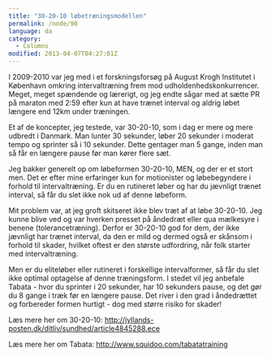 ```yaml
---
title: "30-20-10 løbetræningsmodellen"
permalink: /node/90
language: da
category:
  - Columns
modified: 2013-04-07T04:27:01Z
---
```


I 2009-2010 var jeg med i et forskningsforsøg på August Krogh Institutet i København omkring intervaltræning frem mod udholdenhedskonkurrencer. Meget, meget spændende og lærerigt, og jeg endte sågar med at sætte PR på maraton med 2:59 efter kun at have trænet interval og aldrig løbet længere end 12km under træningen.



Et af de koncepter, jeg testede, var 30-20-10, som i dag er mere og mere udbredt i Danmark. Man lunter 30 sekunder, løber 20 sekunder i moderat tempo og sprinter så i 10 sekunder. Dette gentager man 5 gange, inden man så får en længere pause før man kører flere sæt.



Jeg bakker generelt op om løbeformen 30-20-10, MEN, og der er et stort men. Det er efter mine erfaringer kun for motionister og løbebegyndere i forhold til intervaltræning. Er du en rutineret løber og har du jævnligt trænet interval, så får du slet ikke nok ud af denne løbeform.



Mit problem var, at jeg groft skitseret ikke blev træt af at løbe 30-20-10. Jeg kunne blive ved og var hverken presset på åndedræt eller qua mælkesyre i benene (tolerancetræning). Derfor er 30-20-10 god for dem, der ikke jævnligt har trænet interval, da den er mild og dermed også er skånsom i forhold til skader, hvilket oftest er den største udfordring, når folk starter med intervaltræning.



Men er du eliteløber eller rutineret i forskellige intervalformer, så får du slet ikke optimal optagelse af denne træningsform. I stedet vil jeg anbefale Tabata - hvor du sprinter i 20 sekunder, har 10 sekunders pause, og det gør du 8 gange i træk før en længere pause. Det river i den grad i åndedrættet og forbereder formen hurtigt - dog med større risiko for skader!



Læs mere her om 30-20-10: http://jyllands-posten.dk/ditliv/sundhed/article4845288.ece



Læs mere her om Tabata: http://www.squidoo.com/tabatatraining

